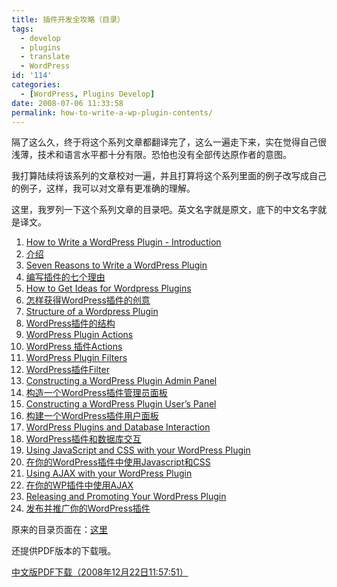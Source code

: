 ```yaml
---
title: 插件开发全攻略（目录）
tags:
  - develop
  - plugins
  - translate
  - WordPress
id: '114'
categories:
  - [WordPress, Plugins Develop]
date: 2008-07-06 11:33:58
permalink: how-to-write-a-wp-plugin-contents/
---
```


隔了这么久，终于将这个系列文章都翻译完了，这么一遍走下来，实在觉得自己很浅薄，技术和语言水平都十分有限。恐怕也没有全部传达原作者的意图。

我打算陆续将该系列的文章校对一遍，并且打算将这个系列里面的例子改写成自己的例子，这样，我可以对文章有更准确的理解。
<!-- more -->
这里，我罗列一下这个系列文章的目录吧。英文名字就是原文，底下的中文名字就是译文。

1.  [How to Write a WordPress Plugin - Introduction](http://www.devlounge.net/articles/how-to-write-a-wordpress-plugin-introduction)
2.  [介绍](http://sexywp.com/how-to-write-a-wp-plugin-01.htm)
3.  [Seven Reasons to Write a WordPress Plugin](http://www.devlounge.net/articles/seven-reasons-to-write-a-wordpress-plugin)
4.  [编写插件的七个理由](http://sexywp.com/how-to-write-a-wp-plugin-02.htm)
5.  [How to Get Ideas for Wordpress Plugins](http://www.devlounge.net/articles/how-to-get-ideas-for-wordpress-plugins)
6.  [怎样获得WordPress插件的创意](http://sexywp.com/how-to-write-a-wp-plugin-03.htm)
7.  [Structure of a Wordpress Plugin](http://www.devlounge.net/articles/structure-of-a-wordpress-plugin)
8.  [WordPress插件的结构](http://sexywp.com/how-to-write-a-wp-plugin-04.htm)
9.  [WordPress Plugin Actions](http://www.devlounge.net/articles/wordpress-plugin-actions)
10.  [WordPress 插件Actions](http://sexywp.com/how-to-write-a-wp-plugin-05.htm)
11.  [WordPress Plugin Filters](http://www.devlounge.net/articles/wordpress-plugin-filters)
12.  [WordPress插件Filter](http://sexywp.com/how-to-write-a-wp-plugin-06.htm)
13.  [Constructing a WordPress Plugin Admin Panel](http://www.devlounge.net/articles/constructing-an-wordpress-plugin-admin-panel)
14.  [构造一个WordPress插件管理员面板](http://sexywp.com/how-to-write-a-wp-plugin-07.htm)
15.  [Constructing a WordPress Plugin User’s Panel](http://www.devlounge.net/articles/constructing-a-wordpress-plugin-users-panel)
16.  [构建一个WordPress插件用户面板](http://sexywp.com/how-to-write-a-wp-plugin-08.htm)
17.  [WordPress Plugins and Database Interaction](http://www.devlounge.net/articles/wordpress-plugins-and-database-interaction)
18.  [WordPress插件和数据库交互](http://sexywp.com/how-to-write-a-wp-plugin-09.htm)
19.  [Using JavaScript and CSS with your WordPress Plugin](http://www.devlounge.net/articles/using-javascript-and-css-with-your-wordpress-plugin)
20.  [在你的WordPress插件中使用Javascript和CSS](http://sexywp.com/how-to-write-a-wp-plugin-10.htm)
21.  [Using AJAX with your WordPress Plugin](http://www.devlounge.net/articles/using-ajax-with-your-wordpress-plugin)
22.  [在你的WP插件中使用AJAX](http://sexywp.com/how-to-write-a-wp-plugin-11.htm)
23.  [Releasing and Promoting Your WordPress Plugin](http://www.devlounge.net/articles/releasing-and-promoting-your-wordpress-plugin)
24.  [发布并推广你的WordPress插件](http://sexywp.com/how-to-write-a-wp-plugin-12.htm)

原来的目录页面在：[这里](http://www.devlounge.net/extras/how-to-write-a-wordpress-plugin)

还提供PDF版本的下载哦。

[中文版PDF下载（2008年12月22日11:57:51）](http://www.box.net/shared/n7urk9zuxi)
